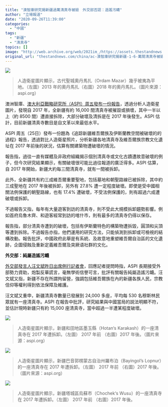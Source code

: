 ```yaml
---
title: "澳智庫研究揭新疆過萬清真寺被毀　外交部否認：造謠污衊"
author: "立場報道"
date: "2020-09-26T11:39:00"
categories:
  - "中國"
tags:
  - "新疆"
  - "清真寺"
topics: []
image: "http://web.archive.org/web/2021im_/https://assets.thestandnews.com/media/photos/xj-02_wAGLe_kAFGbaH.png"
original_url: "thestandnews.com/china/ac-澳智庫研究揭新疆-1-6-萬間清真寺被毀-外交部否認-造謠污衊"
---
```

![](http://web.archive.org/web/2021im_/https://assets.thestandnews.com/media/photos/xj-02_wAGLe_kAFGbaH.png)
> 人造衛星圖片顯示，古代聖城奧丹馬扎（Ordam Mazar）幾乎被夷為平地。（左圖）2013 年的奧丹馬扎（右圖）2018 年的奧丹馬扎。（圖片來源：aspi.org）

澳洲智庫、[澳大利亞戰略研究所（ASPI）周五發布一份報告](http://web.archive.org/web/20211227061633/https://xjdp.aspi.org.au/explainers/cultural-erasure/?fbclid=IwAR32NMWzauEAFpjC_a0993fvpbuN6Ne3IbJKlVQwB3cR8zWPNUdD4hdMzUU)，透過分析人造衛星圖片，發現自 2017 年，全新疆有約 16,000 間清真寺被摧毀或損壞，其中一半以上（約 8500 間）遭直接拆除，大部分破壞及清拆是在 2017 年後發生。ASPI 估計，目前新疆清真寺數目是自文革以來最低水平。

ASPI 周五（25日）發布一份題為《追踪新疆維吾爾族及伊斯蘭教空間被破壞的的過程》報告，透過對比人造衛星照片，分析新疆各地清真寺及維吾爾族宗教文化遺址在 2017 年前後的狀況，估算有關建築物遭破壞的情況。

報告指，過往一直有媒體及非政府組織揭示個別清真寺或文化古蹟遭故意破壞的例子，但今次研究結果顯示，有關破壞很可能比過往報道的廣泛得多。ASPI 估算，自 2017 年開始，新疆大約每三間清真寺，就有一間被拆卸。

此外，全新疆共有約三成維吾爾重要聖地，包括墓地和朝聖路線已被拆除，其中約三成聖地在 2017 年後被拆卸，另外有 27.8% 遭一定程度破壞。即使是受中國相關法例保護的朝聖路線，也有 17.4% 遭破壞，不受法例保護的，則有超過六成遭破壞或拆卸。

不過報告又指，每年有大量遊客到訪的清真寺，則不受此大規模拆卸趨勢影響。例如首府烏魯木齊、和遊客經常到訪的喀什市，則有最多的清真寺仍得以保存。

報告指，部分清真寺遭到的破壞，包括有伊斯蘭特色的構築物遭拆毀，圓頂和尖頂等遭到拆除。不過報告亦指，他們運用的研究方法，只能偵測到拆卸或可檢視的結構改動。報告批評，中國政府此舉是有系統、及故意地重塑維吾爾自治區的文化遺跡，企圖侵蝕及重新定義維吾爾及突厥语社群的文化。

**外交部：純屬造謠污衊**

[外交部發言人汪文斌昨日出席例行記者會](http://web.archive.org/web/20211227061633/https://www.fmprc.gov.cn/web/fyrbt_673021/jzhsl_673025/t1818536.shtml)，回應記者提問時指，ASPI 長期接受外部勢力資助，炮製反華謊言，毫無學術信譽可言，批評有關報告純屬造謠污衊。汪文斌又指，新疆不存在所謂拘留營，強調包括維吾爾族在內的新疆各族人民，宗教信仰等權利得到依法保障及維護。

汪文斌又重申，新疆清真寺數量已發展到 24,000 多座，平均每 530 名穆斯林民眾就有一座清真寺。ASPI 在報告中批評，研究結果與中國當局的說法明顯不符，並估計現時新疆只有約 15,000 座清真寺，當中超過一半遭某程度破壞。

![](http://web.archive.org/web/2021im_/https://assets.thestandnews.com/media/photos/E89EA2E5B995E688AAE59C96202020-09-2620E4B88AE58D8810.04.24_p5oZE_Trek9kD.png)
> 人造衛星圖片顯示，新疆和田地區墨玉縣（Hotan‘s Karakash）的一座清真寺在 2017 年遭拆卸。（左圖） 2017 年前 （右圖）2017 年後。（圖片來源：aspi.org）

![](http://web.archive.org/web/2021im_/https://assets.thestandnews.com/media/photos/E89EA2E5B995E688AAE59C96202020-09-2620E4B88AE58D8810.04.29_0M5Jq_YKCCW8R.png)
> 人造衛星圖片顯示，新疆巴音郭楞蒙古自治州羅布泊（Bayingol’s Lopnur）的一座清真寺在 2017 年遭拆卸。（左圖） 2017 年前 （右圖）2017 年後。（圖片來源：aspi.org）

![](http://web.archive.org/web/2021im_/https://assets.thestandnews.com/media/photos/E89EA2E5B995E688AAE59C96202020-09-2620E4B88AE58D8810.04.39_WKwfp_K2g1rp9.png)
> 人造衛星圖片顯示，新疆塔城區烏蘇市（Chochek‘s Wusu）的一座清真寺在 2017 年遭拆卸。（左圖） 2017 年前 （右圖）2017 年後。